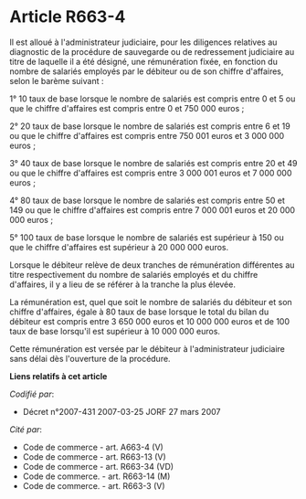 # Article R663-4

Il est alloué à l'administrateur judiciaire, pour les diligences relatives au diagnostic de la procédure de sauvegarde ou de
redressement judiciaire au titre de laquelle il a été désigné, une rémunération fixée, en fonction du nombre de salariés
employés par le débiteur ou de son chiffre d'affaires, selon le barème suivant :

1° 10 taux de base lorsque le nombre de salariés est compris entre 0 et 5 ou que le chiffre d'affaires est compris entre 0 et
750 000 euros ;

2° 20 taux de base lorsque le nombre de salariés est compris entre 6 et 19 ou que le chiffre d'affaires est compris entre 750
001 euros et 3 000 000 euros ;

3° 40 taux de base lorsque le nombre de salariés est compris entre 20 et 49 ou que le chiffre d'affaires est compris entre 3
000 001 euros et 7 000 000 euros ;

4° 80 taux de base lorsque le nombre de salariés est compris entre 50 et 149 ou que le chiffre d'affaires est compris entre 7
000 001 euros et 20 000 000 euros ;

5° 100 taux de base lorsque le nombre de salariés est supérieur à 150 ou que le chiffre d'affaires est supérieur à 20 000 000
euros.

Lorsque le débiteur relève de deux tranches de rémunération différentes au titre respectivement du nombre de salariés
employés et du chiffre d'affaires, il y a lieu de se référer à la tranche la plus élevée.

La rémunération est, quel que soit le nombre de salariés du débiteur et son chiffre d'affaires, égale à 80 taux de base
lorsque le total du bilan du débiteur est compris entre 3 650 000 euros et 10 000 000 euros et de 100 taux de base lorsqu'il
est supérieur à 10 000 000 euros.

Cette rémunération est versée par le débiteur à l'administrateur judiciaire sans délai dès l'ouverture de la procédure.

**Liens relatifs à cet article**

_Codifié par_:

  - Décret n°2007-431 2007-03-25 JORF 27 mars 2007

_Cité par_:

  - Code de commerce - art. A663-4 (V)
  - Code de commerce - art. R663-13 (V)
  - Code de commerce - art. R663-34 (VD)
  - Code de commerce. - art. R663-14 (M)
  - Code de commerce. - art. R663-3 (V)

